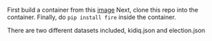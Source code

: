 First build a container from this [image](https://hub.docker.com/repository/docker/seanreed1111/debian-miniconda3-cmdstanpy)
Next, clone this repo into the container.
Finally, do `pip install fire` inside the container.

There are two different datasets included, kidiq.json and election.json

